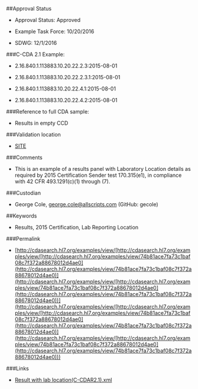 ##Approval Status 


* Approval Status: Approved
* Example Task Force: 10/20/2016

* SDWG: 12/1/2016




###C-CDA 2.1 Example: 


* 2.16.840.1.113883.10.20.22.2.3:2015-08-01

* 2.16.840.1.113883.10.20.22.2.3.1:2015-08-01

* 2.16.840.1.113883.10.20.22.4.1:2015-08-01

* 2.16.840.1.113883.10.20.22.4.2:2015-08-01



###Reference to full CDA sample:

* Results in empty CCD




###Validation location


* [SITE](https://sitenv.org/c-cda-validator)




###Comments


* This is an example of a results panel with Laboratory Location details as required by 2015 Certification Sender test 170.315(e1), in compliance with 42 CFR 493.1291(c)(1) through (7).


###Custodian


* George Cole, george.cole@allscripts.com (GitHub: gecole)


##Keywords


* Results, 2015 Certification, Lab Reporting Location

###Permalink 

* [http://cdasearch.hl7.org/examples/view/[http://cdasearch.hl7.org/examples/view/[http://cdasearch.hl7.org/examples/view/74b81ace7fa73c1baf08c7f372a88678012d4ae0](http://cdasearch.hl7.org/examples/view/74b81ace7fa73c1baf08c7f372a88678012d4ae0)](http://cdasearch.hl7.org/examples/view/[http://cdasearch.hl7.org/examples/view/74b81ace7fa73c1baf08c7f372a88678012d4ae0](http://cdasearch.hl7.org/examples/view/74b81ace7fa73c1baf08c7f372a88678012d4ae0))](http://cdasearch.hl7.org/examples/view/[http://cdasearch.hl7.org/examples/view/[http://cdasearch.hl7.org/examples/view/74b81ace7fa73c1baf08c7f372a88678012d4ae0](http://cdasearch.hl7.org/examples/view/74b81ace7fa73c1baf08c7f372a88678012d4ae0)](http://cdasearch.hl7.org/examples/view/[http://cdasearch.hl7.org/examples/view/74b81ace7fa73c1baf08c7f372a88678012d4ae0](http://cdasearch.hl7.org/examples/view/74b81ace7fa73c1baf08c7f372a88678012d4ae0)))

###Links 

* [Result with lab location(C-CDAR2.1).xml](https://github.com/HL7/C-CDA-Examples/tree/master/Results/Result%20with%20lab%20location/Result%20with%20lab%20location%28C-CDAR2.1%29.xml)
